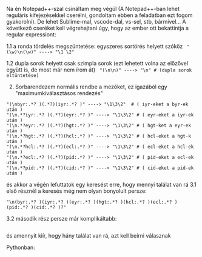 Na én Notepad++-szal csináltam meg végül (A Notepad++-ban lehet reguláris kifejezésekkel cserélni, gondoltam ebben a feladatban ezt fogom gyakorolni). De lehet Sublime-mal, vscode-dal, vs-sel, stb, bármivel...
A következő cseréket kell végrehajtani úgy, hogy az ember ott bekattintja a regular expressiont: 

1.1 a ronda tördelés megszüntetése: egyszeres sortörés helyett szóköz
``` "(\w)\n(\w)" ----> "\1 \2"```

1.2 dupla sorok helyett csak szimpla sorok (ezt lehetett volna az előzővel együtt is, de most már nem írom át)
``` "(\n\n)" ----> "\n" # (dupla sorok eltüntetése)```

2. Sorbarendezem normális rendbe a mezőket, ez igazából egy "maximumkiválasztásos rendezés"
``` "(\n)(.*?)(byr:.*? )", "\n" + r"\1\3\2" # ( byr-eket az elejére )
"(\nbyr:.*? )(.*?)(iyr:.*? )" ----> "\1\3\2"  # ( iyr-eket a byr-ek után )
"(\n.*?iyr:.*? )(.*?)(eyr:.*? )" ----> "\1\3\2" # ( eyr-eket a iyr-ek után )
"(\n.*?eyr:.*? )(.*?)(hgt:.*? )" ----> "\1\3\2" # ( hgt-ket a eyr-ek után )
"(\n.*?hgt:.*? )(.*?)(hcl:.*? )" ----> "\1\3\2" # ( hcl-eket a hgt-k után )
"(\n.*?hcl:.*? )(.*?)(ecl:.*? )" ----> "\1\3\2" # ( ecl-eket a hcl-ek után )
"(\n.*?ecl:.*? )(.*?)(pid:.*? )" ----> "\1\3\2" # ( pid-eket a ecl-ek után )
"(\n.*?pid:.*? )(.*?)(cid:.*? )" ----> "\1\3\2" # ( cid-eket a pid-ek után )
```

és akkor a végén lefuttatok egy keresést erre, hogy mennyi találat van rá
3.1 első résznél a keresés még nem olyan bonyolult persze:
```
"\n(byr:.*? )(iyr:.*? )(eyr:.*? )(hgt:.*? )(hcl:.*? )(ecl:.*? )(pid:.*? )(cid:.*? )?"
```

3.2 második rész persze már komplikáltabb:
``` "\nbyr:(19[2-9]\d|200[0-2]) iyr:20(1\d|20) eyr:20(2\d|30) hgt:(1([5-8]\d|9[0-3])cm|(59|6\d|7[0-6])in) hcl:(#[0-9a-f]{6}) ecl:(amb|blu|brn|gry|grn|hzl|oth) pid:(\d{9} )( cid:.*?)?"
```
és amennyit kiír, hogy hány találat van rá, azt kell beírni válasznak

Pythonban: